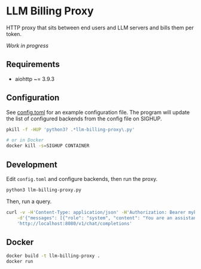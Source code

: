 # LLM Billing Proxy

HTTP proxy that sits between end users and LLM servers and bills them per token.

*Work in progress*

## Requirements

* aiohttp ~= 3.9.3

## Configuration

See [config.toml](config.toml) for an example configuration file.
The program will update the list of configured backends from the config file
on SIGHUP.

```sh
pkill -f -HUP 'python3? .*llm-billing-proxy\.py'

# or in Docker
docker kill -s=SIGHUP CONTAINER
```

## Development

Edit `config.toml` and configure backends, then run the proxy.

```sh
python3 llm-billing-proxy.py
```

Then, run a query.

```sh
curl -v -H'Content-Type: application/json' -H'Authorization: Bearer mykey1' \
    -d'{"messages": [{"role": "system", "content": "You are an assistant."}, {"role": "user", "content": "Write a limerick about python exceptions"}], "model": "llama31-70b", "stream": true}' \
    'http://localhost:8080/v1/chat/completions'
```

## Docker

```sh
docker build -t llm-billing-proxy .
docker run 
```

